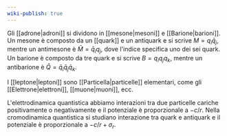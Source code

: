 ```yaml
---
wiki-publish: true
---
```

Gli [[adrone|adroni]] si dividono in [[mesone|mesoni]] e [[Barione|barioni]]. Un mesone è composto da un [[quark]] e un antiquark e si scrive $M=q_{i}\bar{q}_{j}$, mentre un antimesone è $\bar{M}=\bar{q}_{i}q_{j}$, dove l'indice specifica uno dei sei quark. Un barione è composto da tre quark e si scrive $B=q_{i}q_{j}q_{k}$, mentre un antibarione è $\bar{Q}=\bar{q}_{i}\bar{q}_{j}\bar{q}_{k}$.

I [[leptone|leptoni]] sono [[Particella|particelle]] elementari, come gli [[Elettrone|elettroni]], [[muone|muoni]], ecc.

L'elettrodinamica quantistica abbiamo interazioni tra due particelle cariche positivamente o negativamente e il potenziale è proporzionale a $-c/r$. Nella cromodinamica quantistica si studiano interazione tra quark e antiquark e il potenziale è proporzionale a $-c/r+\sigma_{r}$.